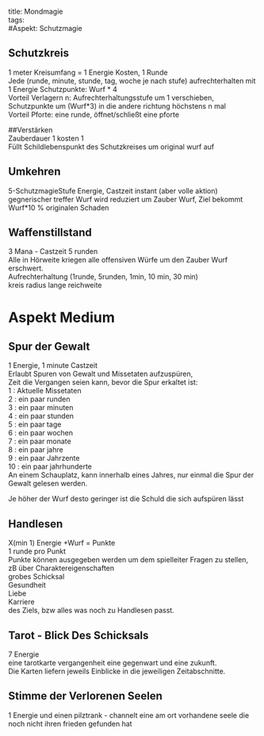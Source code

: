 title: Mondmagie  
tags:   
#Aspekt: Schutzmagie
## Schutzkreis
1 meter Kreisumfang = 1 Energie Kosten, 1 Runde  
Jede (runde, minute, stunde, tag, woche je nach stufe) aufrechterhalten mit 1 Energie
Schutzpunkte: Wurf * 4  
Vorteil Verlagern n: Aufrechterhaltungsstufe um 1 verschieben, Schutzpunkte um (Wurf*3) in die andere richtung höchstens n mal  
Vorteil Pforte: eine runde, öffnet/schließt eine pforte  
  
##Verstärken  
Zauberdauer 1 kosten 1  
Füllt Schildlebenspunkt des Schutzkreises um original wurf auf  
  
## Umkehren  
5-SchutzmagieStufe Energie, Castzeit instant (aber volle aktion)  
gegnerischer treffer Wurf wird reduziert um Zauber Wurf, Ziel bekommt Wurf*10 % originalen Schaden  
  
## Waffenstillstand  
3 Mana - Castzeit 5 runden  
Alle in Hörweite kriegen alle offensiven Würfe um den Zauber Wurf erschwert.  
Aufrechterhaltung (1runde, 5runden, 1min, 10 min, 30 min)  
kreis radius lange reichweite  
  
# Aspekt Medium  
## Spur der Gewalt  
1 Energie, 1 minute Castzeit  
Erlaubt Spuren von Gewalt und Missetaten aufzuspüren,   
Zeit die Vergangen seien kann, bevor die Spur erkaltet ist:  
1 : Aktuelle Missetaten  
2 : ein paar runden  
3 : ein paar minuten  
4 : ein paar stunden  
5 : ein paar tage  
6 : ein paar wochen  
7 : ein paar monate  
8 : ein paar jahre  
9 : ein paar Jahrzente  
10 : ein paar jahrhunderte  
An einem Schauplatz, kann innerhalb eines Jahres, nur einmal die Spur der Gewalt gelesen werden.  

Je höher der Wurf desto geringer ist die Schuld die sich aufspüren lässt  
  
## Handlesen  
X(min 1) Energie +Wurf = Punkte  
1 runde pro Punkt  
Punkte können ausgegeben werden um dem spielleiter Fragen zu stellen, zB über
Charaktereigenschaften  
grobes Schicksal  
Gesundheit  
Liebe  
Karriere  
des Ziels, bzw alles was noch zu Handlesen passt.  
  
## Tarot - Blick Des Schicksals  
7 Energie   
eine tarotkarte vergangenheit eine gegenwart und eine zukunft.   
Die Karten liefern jeweils Einblicke in die jeweiligen Zeitabschnitte.  
  
## Stimme der Verlorenen Seelen  
1 Energie und einen pilztrank - channelt eine am ort vorhandene seele die noch nicht ihren frieden gefunden hat   

